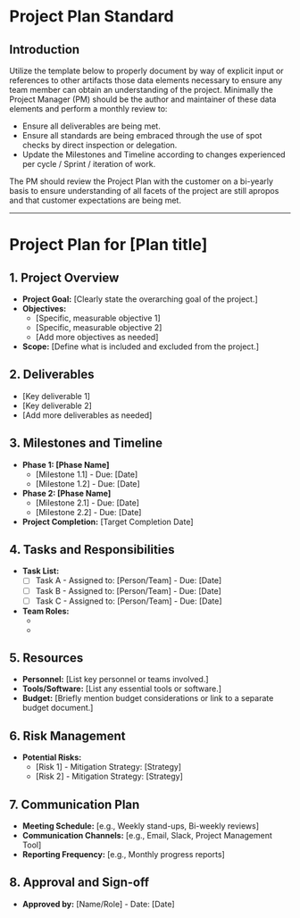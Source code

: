 # Project Plan Standard

## Introduction

Utilize the template below to properly document by way of explicit input or references to other artifacts those data elements necessary to ensure any team member can obtain an understanding of the project.  Minimally the Project Manager (PM) should be the author and maintainer of these data elements and perform a monthly review to:

+ Ensure all deliverables are being met.
+ Ensure all standards are being embraced through the use of spot checks by direct inspection or delegation.
+ Update the Milestones and Timeline according to changes experienced per cycle / Sprint / iteration of work.

The PM should review the Project Plan with the customer on a bi-yearly basis to ensure understanding of all facets of the project are still apropos and that customer expectations are being met.

___________________________________________________________________________________________________________________________________

# Project Plan for [Plan title]

## 1. Project Overview

*   **Project Goal:** [Clearly state the overarching goal of the project.]
*   **Objectives:**
    *   [Specific, measurable objective 1]
    *   [Specific, measurable objective 2]
    *   [Add more objectives as needed]
*   **Scope:** [Define what is included and excluded from the project.]

## 2. Deliverables

*   [Key deliverable 1]
*   [Key deliverable 2]
*   [Add more deliverables as needed]

## 3. Milestones and Timeline

*   **Phase 1: [Phase Name]**
    *   [Milestone 1.1] - Due: [Date]
    *   [Milestone 1.2] - Due: [Date]
*   **Phase 2: [Phase Name]**
    *   [Milestone 2.1] - Due: [Date]
    *   [Milestone 2.2] - Due: [Date]
*   **Project Completion:** [Target Completion Date]

## 4. Tasks and Responsibilities

*   **Task List:**
    *   [ ] Task A - Assigned to: [Person/Team] - Due: [Date]
    *   [ ] Task B - Assigned to: [Person/Team] - Due: [Date]
    *   [ ] Task C - Assigned to: [Person/Team] - Due: [Date]
*   **Team Roles:**
    *   [Role 1]: [Person/Team]
    *   [Role 2]: [Person/Team]

## 5. Resources

*   **Personnel:** [List key personnel or teams involved.]
*   **Tools/Software:** [List any essential tools or software.]
*   **Budget:** [Briefly mention budget considerations or link to a separate budget document.]

## 6. Risk Management

*   **Potential Risks:**
    *   [Risk 1] - Mitigation Strategy: [Strategy]
    *   [Risk 2] - Mitigation Strategy: [Strategy]

## 7. Communication Plan

*   **Meeting Schedule:** [e.g., Weekly stand-ups, Bi-weekly reviews]
*   **Communication Channels:** [e.g., Email, Slack, Project Management Tool]
*   **Reporting Frequency:** [e.g., Monthly progress reports]

## 8. Approval and Sign-off

*   **Approved by:** [Name/Role] - Date: [Date]
